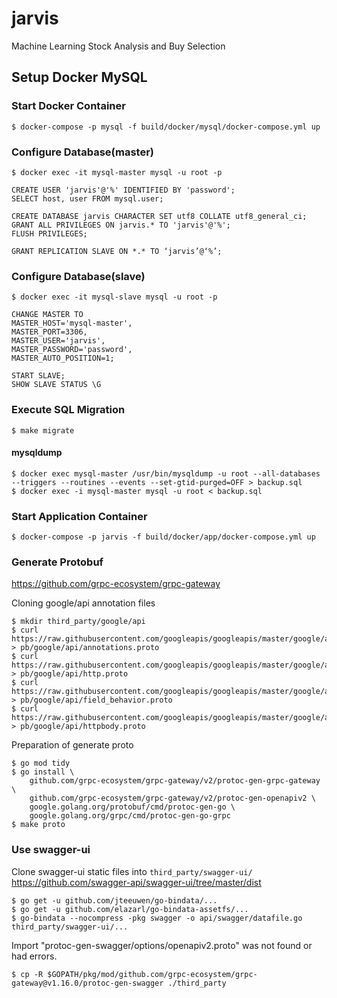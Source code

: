 # jarvis
Machine Learning Stock Analysis and Buy Selection

## Setup Docker MySQL

### Start Docker Container

```
$ docker-compose -p mysql -f build/docker/mysql/docker-compose.yml up
```

### Configure Database(master)
```
$ docker exec -it mysql-master mysql -u root -p

CREATE USER 'jarvis'@'%' IDENTIFIED BY 'password';
SELECT host, user FROM mysql.user;

CREATE DATABASE jarvis CHARACTER SET utf8 COLLATE utf8_general_ci;
GRANT ALL PRIVILEGES ON jarvis.* TO 'jarvis'@'%';
FLUSH PRIVILEGES;

GRANT REPLICATION SLAVE ON *.* TO ‘jarvis’@‘%’;
```

### Configure Database(slave)
```
$ docker exec -it mysql-slave mysql -u root -p

CHANGE MASTER TO
MASTER_HOST='mysql-master',
MASTER_PORT=3306,
MASTER_USER='jarvis',
MASTER_PASSWORD='password',
MASTER_AUTO_POSITION=1;

START SLAVE;
SHOW SLAVE STATUS \G
```

### Execute SQL Migration

```
$ make migrate
```

#### mysqldump
```
$ docker exec mysql-master /usr/bin/mysqldump -u root --all-databases --triggers --routines --events --set-gtid-purged=OFF > backup.sql
$ docker exec -i mysql-master mysql -u root < backup.sql
```

### Start Application Container
```
$ docker-compose -p jarvis -f build/docker/app/docker-compose.yml up
```

### Generate Protobuf

https://github.com/grpc-ecosystem/grpc-gateway

Cloning google/api annotation files
```
$ mkdir third_party/google/api
$ curl https://raw.githubusercontent.com/googleapis/googleapis/master/google/api/annotations.proto > pb/google/api/annotations.proto
$ curl https://raw.githubusercontent.com/googleapis/googleapis/master/google/api/http.proto > pb/google/api/http.proto
$ curl https://raw.githubusercontent.com/googleapis/googleapis/master/google/api/field_behavior.proto > pb/google/api/field_behavior.proto
$ curl https://raw.githubusercontent.com/googleapis/googleapis/master/google/api/httpbody.proto > pb/google/api/httpbody.proto
```

Preparation of generate proto
```
$ go mod tidy
$ go install \
    github.com/grpc-ecosystem/grpc-gateway/v2/protoc-gen-grpc-gateway \
    github.com/grpc-ecosystem/grpc-gateway/v2/protoc-gen-openapiv2 \
    google.golang.org/protobuf/cmd/protoc-gen-go \
    google.golang.org/grpc/cmd/protoc-gen-go-grpc
$ make proto
```

### Use swagger-ui

Clone swagger-ui static files into `third_party/swagger-ui/`
https://github.com/swagger-api/swagger-ui/tree/master/dist
``` 
$ go get -u github.com/jteeuwen/go-bindata/...
$ go get -u github.com/elazarl/go-bindata-assetfs/...
$ go-bindata --nocompress -pkg swagger -o api/swagger/datafile.go third_party/swagger-ui/...
```

Import "protoc-gen-swagger/options/openapiv2.proto" was not found or had errors.
```
$ cp -R $GOPATH/pkg/mod/github.com/grpc-ecosystem/grpc-gateway@v1.16.0/protoc-gen-swagger ./third_party
```

